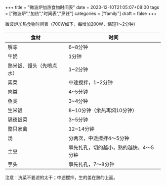 +++
title = "微波炉加热食物时间表"
date = 2023-12-10T21:05:07+08:00
tags = ["微波炉","加热","时间表","烹饪"]
categories = ["family"]
draft = false
+++

微波炉加热食物时间表（700W如下，每增加200W，缩短1～2分钟）

|食材|时间|
|---|---|
|解冻|6~8分钟|
|牛奶|1分钟|
|熟米饭、馒头（先喷点水）|1~2分钟|
|素菜|中途搅拌，1~2分钟|
|肉类|4~5分钟|
|鱼类|3~4分钟|
|生米饭|8~10分钟（余热再焖10分钟）|
|隔夜饭菜|3~5分钟|
|整只家禽|12~14分钟|
|汤|分两次，中途搅拌4～5分钟|
|土豆|事先扎孔，切的越小，熟的越快，4～5分钟|
|芋头|事先扎孔，7～8分钟|

注意：洗菜不要滤的太干；中途搅拌，生的盖在熟的上面。